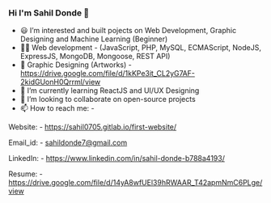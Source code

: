 ### Hi I'm Sahil Donde 👋

- 😃 I’m interested and built pojects on Web Development, Graphic Designing and Machine Learning (Beginner)
- 👨‍💻 Web development - (JavaScript, PHP, MySQL, ECMAScript, NodeJS, ExpressJS, MongoDB, Mongoose, REST API)
- 🎨 Graphic Designing (Artworks) - https://drive.google.com/file/d/1kKPe3it_CL2yG7AF-2kidGUonH0Qrrml/view
- 🌱 I’m currently learning ReactJS and UI/UX Designing
- 🤝 I’m looking to collaborate on open-source projects
- 📫 How to reach me: -

Website: - https://sahil0705.gitlab.io/first-website/

Email_id: - sahildonde7@gmail.com

LinkedIn: - https://www.linkedin.com/in/sahil-donde-b788a4193/

Resume: - https://drive.google.com/file/d/14yA8wfUEl39hRWAAR_T42apmNmC6PLge/view
